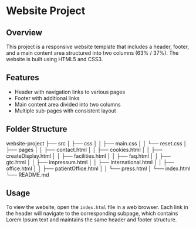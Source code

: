 # Website Project

## Overview

This project is a responsive website template that includes a header, footer, and a main content area structured into two columns (63% / 37%). The website is built using HTML5 and CSS3.

## Features

- Header with navigation links to various pages
- Footer with additional links
- Main content area divided into two columns
- Multiple sub-pages with consistent layout

## Folder Structure

website-project
├── src
│   ├── css
│   │   ├── main.css
│   │   └── reset.css
│   ├── pages
│   │   ├── contact.html
│   │   ├── cookies.html
│   │   ├── createDisplay.html
│   │   ├── facilities.html
│   │   ├── faq.html
│   │   ├── gtc.html
│   │   ├── impressum.html
│   │   ├── international.html
│   │   ├── office.html
│   │   ├── patientOffice.html
│   │   └── press.html
│   └── index.html
└── README.md

## Usage

To view the website, open the `index.html` file in a web browser. Each link in the header will navigate to the corresponding subpage, which contains Lorem Ipsum text and maintains the same header and footer structure.
